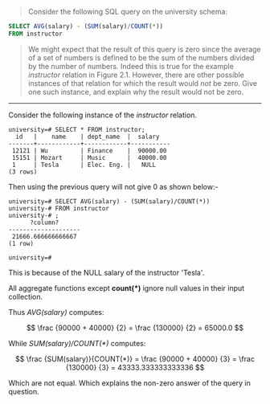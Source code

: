 > Consider the following SQL query on the university schema:

```sql
SELECT AVG(salary) - (SUM(salary)/COUNT(*))
FROM instructor
```

> We might expect that the result of this query is zero since the average of a set of numbers is defined to be the sum of the numbers divided by the number of numbers. Indeed this is true for the example _instructor_ relation in Figure 2.1. However, there are other possible instances of that relation for which the result would _not_ be zero. Give one such instance, and explain why the result would not be zero.

---

Consider the following instance of the _instructor_ relation.

```
university=# SELECT * FROM instructor;
  id   |    name    | dept_name  |  salary   
-------+------------+------------+-----------
 12121 | Wu         | Finance    |  90000.00
 15151 | Mozart     | Music      |  40000.00
 1     | Tesla      | Elec. Eng. |   NULL     
(3 rows)
```

Then using the previous query will not give 0 as shown below:-

```
university=# SELECT AVG(salary) - (SUM(salary)/COUNT(*))
university-# FROM instructor
university-# ;
      ?column?    
--------------------
 21666.666666666667
(1 row)

university=# 
```

This is because of the NULL salary of the instructor 'Tesla'.

All aggregate functions except **count(*)** ignore null values in their input collection.

Thus _AVG(salary)_ computes:

$$
\frac {90000 + 40000} {2} = \frac {130000} {2} = 65000.0
$$

While _SUM(salary)/COUNT(*)_ computes:

$$
\frac {SUM(salary)}{COUNT(*)} = \frac {90000 + 40000} {3} = \frac {130000} {3} = 43333.333333333336
$$

Which are not equal. Which explains the non-zero answer of the query in question.
